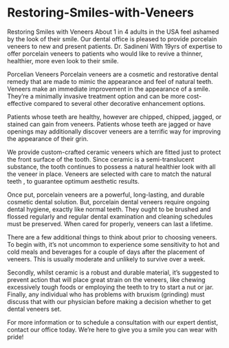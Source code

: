 # Restoring-Smiles-with-Veneers
Restoring Smiles with Veneers
About 1 in 4 adults in the USA feel ashamed by the look of their smile. Our dental office is pleased to provide porcelain veneers to new and present patients. Dr. Sadineni With 19yrs of expertise to offer porcelain veneers to patients who would like to revive a thinner, healthier, more even look to their smile.


Porcelian Veneers
Porcelain veneers are a cosmetic and restorative dental remedy that are made to mimic the appearance and feel of natural teeth. Veneers make an immediate improvement in the appearance of a smile. They’re a minimally invasive treatment option and can be more cost-effective compared to several other decorative enhancement options.

Patients whose teeth are healthy, however are chipped, chipped, jagged, or stained can gain from veneers. Patients whose teeth are jagged or have openings may additionally discover veneers are a terrific way for improving the appearance of their grin.

We provide custom-crafted ceramic veneers which are fitted just to protect the front surface of the tooth. Since ceramic is a semi-translucent substance, the tooth continues to possess a natural healthier look with all the veneer in place. Veneers are selected with care to match the natural teeth , to guarantee optimum aesthetic results.

Once put, porcelain veneers are a powerful, long-lasting, and durable cosmetic dental solution. But, porcelain dental veneers require ongoing dental hygiene, exactly like normal teeth. They ought to be brushed and flossed regularly and regular dental examination and cleaning schedules must be preserved. When cared for properly, veneers can last a lifetime.

There are a few additional things to think about prior to choosing veneers. To begin with, it’s not uncommon to experience some sensitivity to hot and cold meals and beverages for a couple of days after the placement of veneers. This is usually moderate and unlikely to survive over a week.

Secondly, whilst ceramic is a robust and durable material, it’s suggested to prevent action that will place great strain on the veneers, like chewing excessively tough foods or employing the teeth to try to start a nut or jar. Finally, any individual who has problems with bruxism (grinding) must discuss that with our physician before making a decision whether to get dental veneers set.

For more information or to schedule a consultation with our expert dentist, contact our office today. We’re here to give you a smile you can wear with pride!
